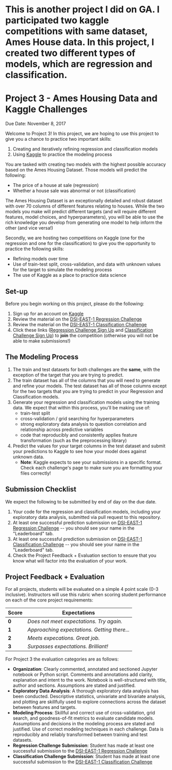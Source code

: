 # This is another project I did on GA. I participated two kaggle competitions with same dataset, Ames House data. In this project, I created two different types of models, which are regression and classification. 

# Project 3 - Ames Housing Data and Kaggle Challenges

Due Date: November 8, 2017

Welcome to Project 3! In this project, we are hoping to use this project to give you a chance to practice two important skills:

1. Creating and iteratively refining regression and classification models
2. Using [Kaggle](https://www.kaggle.com/) to practice the modeling process

You are tasked with creating two models with the highest possible accuracy based on the Ames Housing Dataset. Those models will predict the following:

- The price of a house at sale (regression)
- Whether a house sale was abnormal or not (classification)

The Ames Housing Dataset is an exceptionally detailed and robust dataset with over 70 columns of different features relating to houses. While the two models you make will predict different targets (and will require different features, model choices, and hyperparameters), you will be able to use the rich knowledge you develop from generating one model to help inform the other (and vice versa!)

Secondly, we are hosting two competitions on Kaggle (one for the regression and one for the classification) to give you the opportunity to practice the following skills:

- Refining models over time
- Use of train-test split, cross-validation, and data with unknown values for the target to simulate the modeling process
- The use of Kaggle as a place to practice data science

## Set-up

Before you begin working on this project, please do the following:

1. Sign up for an account on [Kaggle](https://www.kaggle.com/)
2. Review the material on the [DSI-EAST-1 Regression Challenge](https://www.kaggle.com/c/dsi-east-1-project-3-regression)
3. Review the material on the [DSI-EAST-1 Classification Challenge](https://www.kaggle.com/c/dsi-east-1-project-3-classification)
4. Click these links ([Regression Challenge Sign Up](https://www.kaggle.com/t/6387caa2c224456ebf10ca6f646db2a5) and [Classification Challenge Sign Up](https://www.kaggle.com/t/8967ec87473240e993818f4c12133025)) to **join** the competition (otherwise you will not be able to make submissions!)
## The Modeling Process

1. The train and test datasets for both challenges are the **same**, with the exception of the target that you are trying to predict.
2. The train dataset has all of the columns that you will need to generate and refine your models. The test dataset has all of those columns except for the two targets that you are trying to predict in your Regression and Classification models.
3. Generate your regression and classification models using the training data. We expect that within this process, you'll be making use of:
    - train-test split
    - cross-validation / grid searching for hyperparameters
    - strong exploratory data analysis to question correlation and relationship across predictive variables
    - code that reproducibly and consistently applies feature transformation (such as the preprocessing library) 
4. Predict the values for your target columns in the test dataset and submit your predictions to Kaggle to see how your model does against unknown data. 
    - **Note**: Kaggle expects to see your submissions in a specific format. Check each challenge's page to make sure you are formatting your files correctly!

## Submission Checklist

We expect the following to be submitted by end of day on the due date. 

1. Your code for the regression and classification models, including your exploratory data analysis, submitted via pull request to this repository.
2. At least one successful prediction submission on [DSI-EAST-1 Regression Challenge](https://www.kaggle.com/c/dsi-east-1-project-3-regression) --  you should see your name in the "Leaderboard" tab.
3. At least one successful prediction submission on [DSI-EAST-1 Classification Challenge](https://www.kaggle.com/c/dsi-east-1-project-3-classification) -- you should see your name in the "Leaderboard" tab.
4. Check the Project Feedback + Evaluation section to ensure that you know what will factor into the evaluation of your work.

## Project Feedback + Evaluation

For all projects, students will be evaluated on a simple 4 point scale (0-3 inclusive). Instructors will use this rubric when scoring student performance on each of the core project requirements:

Score | Expectations
----- | ------------
**0** | _Does not meet expectations. Try again._
**1** | _Approaching expectations. Getting there..._
**2** | _Meets expecations. Great job._
**3** | _Surpasses expectations. Brilliant!_

For Project 3 the evaluation categories are as follows:

- **Organization**:	Clearly commented, annotated and sectioned Jupyter notebook or Python script. Comments and annotations add clarity, explanation and intent to the work. Notebook is well-structured with title, author and sections. Assumptions are stated and justified.
- **Exploratory Data Analysis**: A thorough exploratory data analysis has been conducted. Descriptive statistics, univariate and bivariate analysis, and plotting are skillfully used to explore connections across the dataset between features and targets. 
- **Modeling Process**: Skillful and correct use of cross-validation, grid search, and goodness-of-fit metrics to evaluate candidate models. Assumptions and decisions in the modeling process are stated and justified. Use of correct modeling techniques in each challenge. Data is reproducibly and reliably transformed between training and test datasets.
- **Regression Challenge Submission**: Student has made at least one successful submission to the [DSI-EAST-1 Regression Challenge](https://www.kaggle.com/c/dsi-east-1-project-3-regression)
- **Classification Challenge Submission**: Student has made at least one successful submission to the [DSI-EAST-1 Classification Challenge](https://www.kaggle.com/c/dsi-east-1-project-3-classification)
